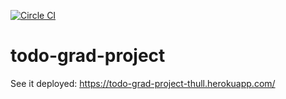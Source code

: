 [![Circle CI](https://circleci.com/gh/seanworkcode/todo-grad-project/tree/master.svg?style=svg)](https://circleci.com/gh/seanworkcode/todo-grad-project/tree/master)

# todo-grad-project

See it deployed: https://todo-grad-project-thull.herokuapp.com/
